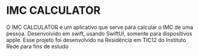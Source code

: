 # IMC CALCULATOR

O IMC CALCULATOR é um aplicativo que serve para calcular o IMC de uma pessoa. Desenvolvido em swift, usando SwiftUI, somente para dispositivos apple.
Esse projeto foi desenvolvido na Residência em TIC12 do Instituto Rede para fins de estudo
